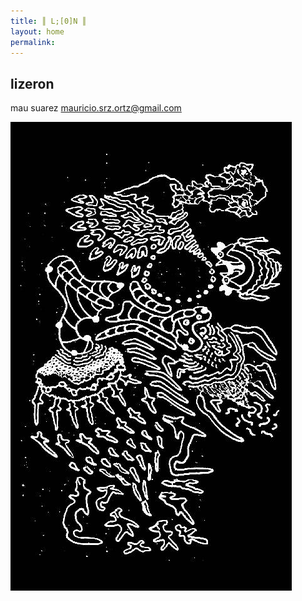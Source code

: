```yaml
---
title: ║ L;[0]N ║ 
layout: home
permalink:
---
```


## lizeron

mau suarez
mauricio.srz.ortz@gmail.com

![rey de ¿? regiones](/assets/images/reydeXregiones.jpg)

